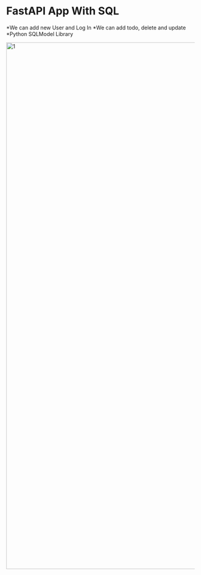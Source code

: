 # FastAPI App With SQL

*We can add new User and Log In
*We can add todo, delete and update
*Python SQLModel Library 

<img width="1407" alt="1" src="https://github.com/yldzufukk/FastAPI-TODO-Application/assets/84462888/3370db09-0405-4983-9437-ced1ae57fbdc">

